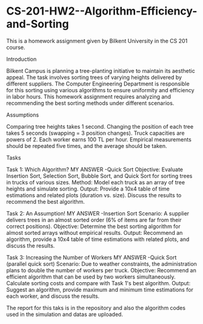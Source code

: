 # CS-201-HW2--Algorithm-Efficiency-and-Sorting

This is a homework assignment given by Bilkent University in the CS 201 course.

Introduction

Bilkent Campus is planning a tree-planting initiative to maintain its aesthetic appeal. The task involves sorting trees of varying heights delivered by different suppliers. The Computer Engineering Department is responsible for this sorting using various algorithms to ensure uniformity and efficiency in labor hours. This homework assignment requires analyzing and recommending the best sorting methods under different scenarios.

Assumptions

Comparing tree heights takes 1 second.
Changing the position of each tree takes 5 seconds (swapping = 3 position changes).
Truck capacities are powers of 2.
Each worker earns 100 TL per hour.
Empirical measurements should be repeated five times, and the average should be taken.

Tasks

Task 1: Which Algorithm? MY ANSWER -Quick Sort
Objective: Evaluate Insertion Sort, Selection Sort, Bubble Sort, and Quick Sort for sorting trees in trucks of various sizes.
Method: Model each truck as an array of tree heights and simulate sorting.
Output: Provide a 10x4 table of time estimations and related plots (duration vs. size). Discuss the results to recommend the best algorithm.

Task 2: An Assumption!  MY ANSWER -Insertion Sort
Scenario: A supplier delivers trees in an almost sorted order (6% of items are far from their correct positions).
Objective: Determine the best sorting algorithm for almost sorted arrays without empirical results.
Output: Recommend an algorithm, provide a 10x4 table of time estimations with related plots, and discuss the results.

Task 3: Increasing the Number of Workers   MY ANSWER -Quick Sort (parallel quick sort)
Scenario: Due to weather constraints, the administration plans to double the number of workers per truck.
Objective: Recommend an efficient algorithm that can be used by two workers simultaneously. Calculate sorting costs and compare with Task 1's best algorithm.
Output: Suggest an algorithm, provide maximum and minimum time estimations for each worker, and discuss the results.


The report for this taks is in the repository and also the algorithm codes used in the simulation and datas are uploaded.
